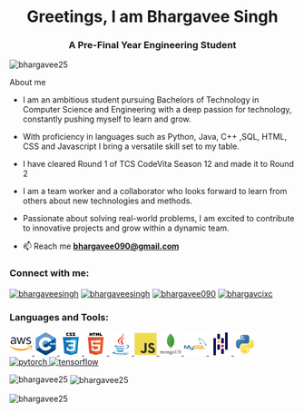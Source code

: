 <h1 align="center">Greetings, I am Bhargavee Singh</h1>
<h3 align="center">A Pre-Final Year Engineering Student</h3>

<p align="left"> <img src="https://komarev.com/ghpvc/?username=bhargavee25&label=Profile%20views&color=0e75b6&style=flat" alt="bhargavee25" /> </p>

About me
- I am an ambitious student pursuing Bachelors of Technology in Computer Science and Engineering with a deep passion for technology, constantly pushing myself to learn and grow.

- With proficiency in languages such as Python, Java, C++ ,SQL, HTML, CSS and Javascript I bring a versatile skill set to my table.
  
- I have cleared Round 1 of TCS CodeVita Season 12 and made it to Round 2

- I am a team worker and a collaborator who looks forward to learn from others about new technologies and methods.

- Passionate about solving real-world problems, I am excited to contribute to innovative projects and grow within a dynamic team.


- 📫 Reach me **bhargavee090@gmail.com** 

<h3 align="left">Connect with me:</h3>
<p align="left">
<a href="https://linkedin.com/in/bhargaveesingh" target="blank"><img align="center" src="https://raw.githubusercontent.com/rahuldkjain/github-profile-readme-generator/master/src/images/icons/Social/linked-in-alt.svg" alt="bhargaveesingh" height="30" width="40" /></a>
<a href="https://kaggle.com/bhargaveesingh" target="blank"><img align="center" src="https://raw.githubusercontent.com/rahuldkjain/github-profile-readme-generator/master/src/images/icons/Social/kaggle.svg" alt="bhargaveesingh" height="30" width="40" /></a>
<a href="https://www.leetcode.com/bhargavee090" target="blank"><img align="center" src="https://raw.githubusercontent.com/rahuldkjain/github-profile-readme-generator/master/src/images/icons/Social/leet-code.svg" alt="bhargavee090" height="30" width="40" /></a>
<a href="https://auth.geeksforgeeks.org/user/bhargavcixc" target="blank"><img align="center" src="https://raw.githubusercontent.com/rahuldkjain/github-profile-readme-generator/master/src/images/icons/Social/geeks-for-geeks.svg" alt="bhargavcixc" height="30" width="40" /></a>
</p>

<h3 align="left">Languages and Tools:</h3>
<p align="left"> <a href="https://aws.amazon.com" target="_blank" rel="noreferrer"> <img src="https://raw.githubusercontent.com/devicons/devicon/master/icons/amazonwebservices/amazonwebservices-original-wordmark.svg" alt="aws" width="40" height="40"/> </a> <a href="https://www.w3schools.com/cpp/" target="_blank" rel="noreferrer"> <img src="https://raw.githubusercontent.com/devicons/devicon/master/icons/cplusplus/cplusplus-original.svg" alt="cplusplus" width="40" height="40"/> </a> <a href="https://www.w3schools.com/css/" target="_blank" rel="noreferrer"> <img src="https://raw.githubusercontent.com/devicons/devicon/master/icons/css3/css3-original-wordmark.svg" alt="css3" width="40" height="40"/> </a> <a href="https://www.w3.org/html/" target="_blank" rel="noreferrer"> <img src="https://raw.githubusercontent.com/devicons/devicon/master/icons/html5/html5-original-wordmark.svg" alt="html5" width="40" height="40"/> </a> <a href="https://www.java.com" target="_blank" rel="noreferrer"> <img src="https://raw.githubusercontent.com/devicons/devicon/master/icons/java/java-original.svg" alt="java" width="40" height="40"/> </a> <a href="https://developer.mozilla.org/en-US/docs/Web/JavaScript" target="_blank" rel="noreferrer"> <img src="https://raw.githubusercontent.com/devicons/devicon/master/icons/javascript/javascript-original.svg" alt="javascript" width="40" height="40"/> </a> <a href="https://www.mongodb.com/" target="_blank" rel="noreferrer"> <img src="https://raw.githubusercontent.com/devicons/devicon/master/icons/mongodb/mongodb-original-wordmark.svg" alt="mongodb" width="40" height="40"/> </a> <a href="https://www.mysql.com/" target="_blank" rel="noreferrer"> <img src="https://raw.githubusercontent.com/devicons/devicon/master/icons/mysql/mysql-original-wordmark.svg" alt="mysql" width="40" height="40"/> </a> <a href="https://pandas.pydata.org/" target="_blank" rel="noreferrer"> <img src="https://raw.githubusercontent.com/devicons/devicon/2ae2a900d2f041da66e950e4d48052658d850630/icons/pandas/pandas-original.svg" alt="pandas" width="40" height="40"/> </a> <a href="https://www.python.org" target="_blank" rel="noreferrer"> <img src="https://raw.githubusercontent.com/devicons/devicon/master/icons/python/python-original.svg" alt="python" width="40" height="40"/> </a> <a href="https://pytorch.org/" target="_blank" rel="noreferrer"> <img src="https://www.vectorlogo.zone/logos/pytorch/pytorch-icon.svg" alt="pytorch" width="40" height="40"/> </a> <a href="https://www.tensorflow.org" target="_blank" rel="noreferrer"> <img src="https://www.vectorlogo.zone/logos/tensorflow/tensorflow-icon.svg" alt="tensorflow" width="40" height="40"/> </a> </p>

<p><img align="left" src="https://github-readme-stats.vercel.app/api/top-langs?username=bhargavee25&show_icons=true&locale=en&layout=compact" alt="bhargavee25" /></p>

<p>&nbsp;<img align="center" src="https://github-readme-stats.vercel.app/api?username=bhargavee25&show_icons=true&locale=en" alt="bhargavee25" /></p>

<p><img align="center" src="https://github-readme-streak-stats.herokuapp.com/?user=bhargavee25&" alt="bhargavee25" /></p>
